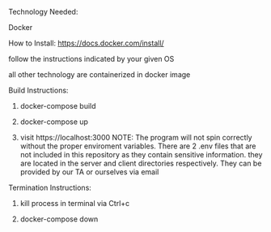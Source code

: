 Technology Needed:

Docker

  How to Install: https://docs.docker.com/install/
  
  follow the instructions indicated by your given OS
  
  all other technology are containerized in docker image
  
  
Build Instructions:

  1)  docker-compose build
  
  2)  docker-compose up
  
  3)  visit https://localhost:3000
  NOTE: The program will not spin correctly without the proper enviroment variables. There are 2 .env files that are not included      in this repository as they contain sensitive information. they are located in the server and client directories respectively. They   can be provided by our TA or ourselves via email
  
  
 Termination Instructions:
 
  1) kill process in terminal via Ctrl+c
  
  2) docker-compose down
  
